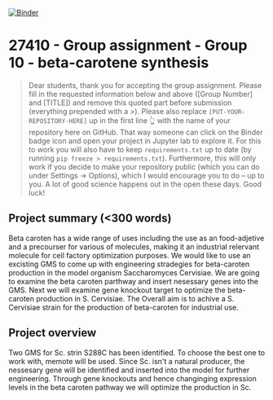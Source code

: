 [![Binder](https://mybinder.org/badge_logo.svg)](https://mybinder.org/v2/gh/https://github.com/27410/27410-2020-group-project-group-10-betacaroten-synthesis.git/main)

# 27410 - Group assignment - Group 10 - beta-carotene synthesis

> Dear students, thank you for accepting the group assignment. Please fill in the
> requested information below and above ([Group Number] and [TITLE]) and remove this quoted part before submission (everything prepended with a >).
> Please also replace `[PUT-YOUR-REPOSITORY-HERE]` up in the first line 👆 with the name of your repository here on GitHub.
> That way someone can click on the Binder badge icon and open your project in Jupyter lab to explore it.
> For this to work you will also have to keep `requirements.txt` up to date (by running `pip freeze > requirements.txt`).
> Furthermore, this will only work if you decide to make your repository public (which you can do under Settings -> Options),
> which I would encourage you to do – up to you. A lot of good science happens out in the open these days.
> Good luck!

## Project summary (<300 words)
Beta caroten has a wide range of uses including the use as an food-adjetive and a precourser for various of molecules, making it an industrial relervant molecule for cell factory optimization purposes.
We would like to use an excisting GMS to come up with engineering stradegies for beta-caroten production in the model organism Saccharomyces Cervisiae. We are going to examine the beta caroten parthway and insert nesessary genes into the GMS. Next we will examine gene knockout target to optimize the beta-caroten production in S. Cervisiae. The Overall aim is to achive a S. Cervisiae strain for the production of beta-caroten for industrial use. 

## Project overview
Two GMS for Sc. strin S288C has been identified. To choose the best one to work with, memote will be used.
Since Sc. isn't a natural producer, the nessesary gene will be identified and inserted into the model for further engineering.
Through gene knockouts and hence changinging expression levels in the beta caroten pathway we will optimize the production in Sc.


